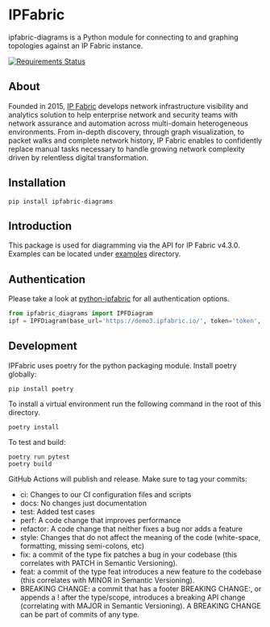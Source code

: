 # IPFabric

ipfabric-diagrams is a Python module for connecting to and graphing topologies against an IP Fabric instance.

[![Requirements Status](https://requires.io/github/community-fabric/python-ipfabric-diagrams/requirements.svg?branch=main)](https://requires.io/github/community-fabric/python-ipfabric-diagrams/requirements/?branch=main)

## About

Founded in 2015, [IP Fabric](https://ipfabric.io/) develops network infrastructure visibility and analytics solution to
help enterprise network and security teams with network assurance and automation across multi-domain heterogeneous
environments. From in-depth discovery, through graph visualization, to packet walks and complete network history, IP
Fabric enables to confidently replace manual tasks necessary to handle growing network complexity driven by relentless
digital transformation.

## Installation

```
pip install ipfabric-diagrams
```

## Introduction

This package is used for diagramming via the API for IP Fabric v4.3.0.  
Examples can be located under [examples](examples/) directory.

## Authentication
Please take a look at [python-ipfabric](https://github.com/community-fabric/python-ipfabric/blob/main/examples/basic.py) 
for all authentication options.

```python
from ipfabric_diagrams import IPFDiagram
ipf = IPFDiagram(base_url='https://demo3.ipfabric.io/', token='token', verify=False, timeout=15)
```

## Development

IPFabric uses poetry for the python packaging module. Install poetry globally:

```
pip install poetry
```

To install a virtual environment run the following command in the root of this directory.

```
poetry install
```

To test and build:

```
poetry run pytest
poetry build
```

GitHub Actions will publish and release. Make sure to tag your commits:

* ci: Changes to our CI configuration files and scripts
* docs: No changes just documentation
* test: Added test cases
* perf: A code change that improves performance
* refactor: A code change that neither fixes a bug nor adds a feature
* style: Changes that do not affect the meaning of the code (white-space, formatting, missing semi-colons, etc)
* fix: a commit of the type fix patches a bug in your codebase (this correlates with PATCH in Semantic Versioning). 
* feat: a commit of the type feat introduces a new feature to the codebase (this correlates with MINOR in Semantic Versioning). 
* BREAKING CHANGE: a commit that has a footer BREAKING CHANGE:, or appends a ! after the type/scope, introduces a breaking
API change (correlating with MAJOR in Semantic Versioning). A BREAKING CHANGE can be part of commits of any type.
